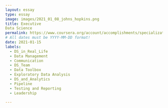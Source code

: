 ```yaml
---
layout: essay
type: essay
image: images/2021_01_08_johns_hopkins.png
title: Executive
Data Science
permalink: https://www.coursera.org/account/accomplishments/specialization/U2A69T73YJDH
# All dates must be YYYY-MM-DD format!
date: 2021-01-15
labels:
  - DS_in_Real_Life
  - Data Management
  - Communication
  - DS_Team
  - Data Toolbox
  - Exploratory Data Analysis
  - DS_and_Analytics
  - Pipeline
  - Testing and Reporting
  - Leadership
  
---
```



